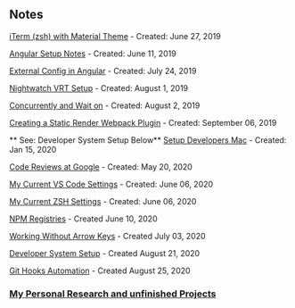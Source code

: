 <link rel="stylesheet" href="/main.css"/>

## Notes

[iTerm (zsh) with Material Theme](./iterm-with-material-theme) - Created: June 27, 2019

[Angular Setup Notes](angular-setup-notes) - Created: June 11, 2019

[External Config in Angular](external-config-with-angular) - Created: July 24, 2019

[Nightwatch VRT Setup](nightwatch-vrt-setup) - Created: August 1, 2019

[Concurrently and Wait on](concurrently-and-wait-on) - Created: August 2, 2019

[Creating a Static Render Webpack Plugin](creating-a-static-render-webpack-plugin) - Created: September 06, 2019

** See: Developer System Setup Below** [Setup Developers Mac](setup-developers-mac) - Created: Jan 15, 2020

[Code Reviews at Google](code-review-at-google) - Created: May 20, 2020

[My Current VS Code Settings](my-current-vscode-settings) - Created: June 06, 2020

[My Current ZSH Settings](my-current-zsh-settings) - Created: June 06, 2020

[NPM Registries](npm-registries.md) - Created June 10, 2020

[Working Without Arrow Keys](working-without-arrow-keys.md) - Created July 03, 2020

[Developer System Setup](developer-system-setup/index.md) - Created August 21, 2020

[Git Hooks Automation](githooks-automation.md) - Created August 25, 2020

### [My Personal Research and unfinished Projects](../research)











